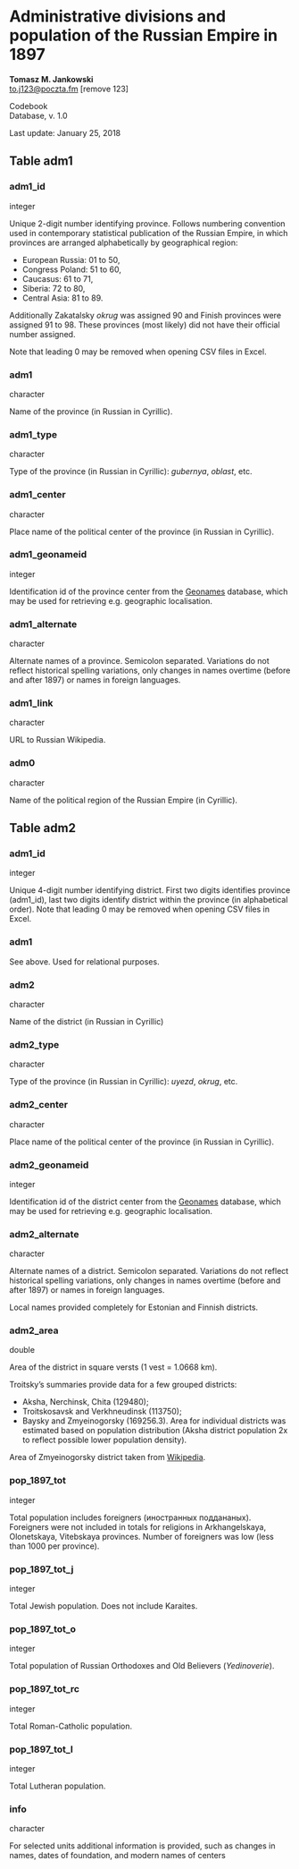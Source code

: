 # Administrative divisions and population of the Russian Empire in 1897

**Tomasz M. Jankowski**  
to.j123@poczta.fm [remove 123]

Codebook  
Database, v. 1.0


Last update: January 25, 2018


## Table adm1


### adm1_id
integer

Unique 2-digit number identifying province. Follows numbering convention used in contemporary statistical publication of the Russian Empire, in which provinces are arranged alphabetically by geographical region:
- European Russia: 01 to 50,
- Congress Poland: 51 to 60,
- Caucasus: 61 to 71,
- Siberia: 72 to 80,
- Central Asia: 81 to 89.

Additionally Zakatalsky _okrug_ was assigned 90 and Finish provinces were assigned 91 to 98. These provinces (most likely) did not have their official number assigned.

Note that leading 0 may be removed when opening CSV files in Excel.

### adm1  
character

Name of the province (in Russian in Cyrillic).


### adm1_type  
character

Type of the province (in Russian in Cyrillic): _gubernya_, _oblast_, etc.


### adm1_center  
character

Place name of the political center of the province (in Russian in Cyrillic).


### adm1_geonameid  
integer

Identification id of the province center from the [Geonames](http://geonames.org) database, which may be used for retrieving e.g. geographic localisation. 


### adm1_alternate  
character

Alternate names of a province. Semicolon separated. Variations do not reflect historical spelling variations, only changes in names overtime (before and after 1897) or names in foreign languages. 


### adm1_link  
character

URL to Russian Wikipedia.


### adm0  
character

Name of the political region of the Russian Empire (in Cyrillic).


## Table adm2

### adm1_id  
integer

Unique 4-digit number identifying district. First two digits identifies province (adm1_id), last two digits identify district within the province (in alphabetical order).
Note that leading 0 may be removed when opening CSV files in Excel.

### adm1  

See above. Used for relational purposes.


### adm2  
character

Name of the district (in Russian in Cyrillic)


### adm2_type  
character

Type of the province (in Russian in Cyrillic): _uyezd_, _okrug_, etc.


### adm2_center  
character

Place name of the political center of the province (in Russian in Cyrillic).


### adm2_geonameid  
integer

Identification id of the district center from the [Geonames](http://geonames.org) database, which may be used for retrieving e.g. geographic localisation. 


### adm2_alternate  
character

Alternate names of a district. Semicolon separated. Variations do not reflect historical spelling variations, only changes in names overtime (before and after 1897) or names in foreign languages. 

Local names provided completely for Estonian and Finnish districts.


### adm2_area  
double

Area of the district in square versts (1 vest = 1.0668 km).

Troitsky’s summaries provide data for a few grouped districts:
- Aksha, Nerchinsk, Chita (129480);
- Troitskosavsk and Verkhneudinsk (113750);
- Baysky and Zmyeinogorsky (169256.3).
Area for individual districts was estimated based on population distribution (Aksha district population 2x to reflect possible lower population density).

Area of Zmyeinogorsky district taken from [Wikipedia](https://ru.wikipedia.org/wiki/Змеиногорский_уезд).


### pop_1897_tot  
integer

Total population includes foreigners (иностранных поддананых). Foreigners were not included in totals for religions in Arkhangelskaya, Olonetskaya, Vitebskaya provinces. Number of foreigners was low (less than 1000 per province).


### pop_1897_tot_j  
integer

Total Jewish population.
Does not include Karaites.


### pop_1897_tot_o  
integer

Total population of Russian Orthodoxes and Old Believers (_Yedinoverie_).


### pop_1897_tot_rc  
integer

Total Roman-Catholic population.


### pop_1897_tot_l  
integer

Total Lutheran population.


### info  
character

For selected units additional information is provided, such as changes in names, dates of foundation, and modern names of centers